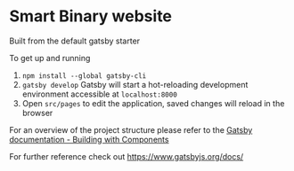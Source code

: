 # Smart Binary website

Built from the default gatsby starter

To get up and running

1. `npm install --global gatsby-cli`
2. `gatsby develop` Gatsby will start a hot-reloading development environment accessible at `localhost:8000`
3. Open `src/pages` to edit the application, saved changes will reload in the browser

For an overview of the project structure please refer to the [Gatsby documentation - Building with Components](https://www.gatsbyjs.org/docs/building-with-components/)

For further reference check out https://www.gatsbyjs.org/docs/